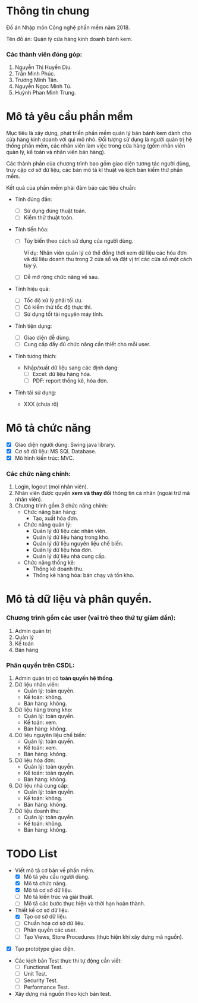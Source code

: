 # Thông tin chung

Đồ án Nhập môn Công nghệ phần mềm năm 2018.

Tên đồ án: Quản lý cửa hàng kinh doanh bánh kem.

### Các thành viên đóng góp:

1. Nguyễn Thị Huyền Dịu.
2. Trần Minh Phúc.
3. Trương Minh Tân.
4. Nguyễn Ngọc Minh Tú.
5. Huỳnh Phan Minh Trung.

# Mô tả yêu cầu phần mềm

Mục tiêu là xây dựng, phát triển phần mềm quản lý bán bánh kem dành cho cửa hàng kinh doanh với qui mô nhỏ. Đối tượng sử dụng là người quản trị hệ thống phần mềm, các nhân viên làm việc trong cửa hàng (gồm nhân viên quản lý, kế toán và nhân viên bán hàng).

Các thành phần của chương trình bao gồm giao diện tương tác người dùng, truy cập cơ sở dữ liệu, các bản mô tả kĩ thuật và kịch bản kiểm thử phần mềm.

Kết quả của phần mềm phải đảm bảo các tiêu chuẩn:

- Tính đúng đắn:
  - [ ] Sử dụng đúng thuật toán.
  - [ ] Kiểm thử thuật toán.
- Tính tiến hóa:

  - [ ] Tùy biến theo cách sử dụng của người dùng.

    Ví dụ: Nhân viên quản lý có thể đồng thời xem dữ liệu các hóa đơn và dữ liệu doanh thu trong 2 cửa sổ và đặt vị trí các cửa sổ một cách tùy ý.

  - [ ] Dễ mở rộng chức năng về sau.

- Tính hiệu quả:
  - [ ] Tốc độ xử lý phải tối ưu.
  - [ ] Có kiểm thử tốc độ thực thi.
  - [ ] Sử dụng tốt tài nguyên máy tính.
- Tính tiện dụng:
  - [ ] Giao diện dễ dùng.
  - [ ] Cung cấp đầy đủ chức năng cần thiết cho mỗi user.
- Tính tương thích:
  - Nhập/xuất dữ liệu sang các định dạng:
    - [ ] Excel: dữ liệu hàng hóa.
    - [ ] PDF: report thống kê, hóa đơn.
- Tính tái sử dụng:
  - XXX (chưa rõ)

# Mô tả chức năng

- [x] Giao diện người dùng: Swing java library.
- [x] Cơ sở dữ liệu: MS SQL Database.
- [x] Mô hình kiến trúc: MVC.

### Các chức năng chính:

1. Login, logout (mọi nhân viên).
1. Nhân viên được quyền **xem và thay đổi** thông tin cá nhân (ngoài trừ mã nhân viên).
1. Chương trình gồm 3 chức năng chính:
   - Chức năng bán hàng:
     - Tạo, xuất hóa đơn.
   - Chức năng quản lý:
     - Quản lý dữ liệu các nhân viên.
     - Quản lý dữ liệu hàng trong kho.
     - Quản lý dữ liệu nguyên liệu chế biến.
     - Quản lý dữ liệu hóa đơn.
     - Quản lý dữ liệu nhà cung cấp.
   - Chức năng thống kê:
     - Thống kê doanh thu.
     - Thống kê hàng hóa: bán chạy và tồn kho.

# Mô tả dữ liệu và phân quyền.

### Chương trình gồm các user (vai trò theo thứ tự giảm dần):

1. Admin quản trị
2. Quản lý
3. Kế toán
4. Bán hàng

### Phân quyền trên CSDL:

1. Admin quản trị có **toàn quyền hệ thống**.
1. Dữ liệu nhân viên:
   - Quản lý: toàn quyền.
   - Kế toán: không.
   - Bán hàng: không.
1. Dữ liệu hàng trong kho:
   - Quản lý: toàn quyền.
   - Kế toán: xem.
   - Bán hàng: không.
1. Dữ liệu nguyên liệu chế biến:
   - Quản lý: toàn quyền.
   - Kế toán: xem.
   - Bán hàng: không.
1. Dữ liệu hóa đơn:
   - Quản lý: toàn quyền.
   - Kế toán: toàn quyền.
   - Bán hàng: không.
1. Dữ liệu nhà cung cấp:
   - Quản lý: toàn quyền.
   - Kế toán: không.
   - Bán hàng: không.
1. Dữ liệu doanh thu:
   - Quản lý: toàn quyền.
   - Kế toán: không.
   - Bán hàng: không.

# TODO List

- Viết mô tả cơ bản về phần mềm.
  - [x] Mô tả yêu cầu người dùng.
  - [x] Mô tả chức năng.
  - [x] Mô tả cơ sở dữ liệu.
  - [ ] Mô tả kiến trúc và giải thuật.
  - [ ] Mô tả các bước thực hiện và thời hạn hoàn thành.
- Thiết kế cơ sở dữ liệu.
  - [x] Tạo cơ sở dữ liệu.
  - [ ] Chuẩn hóa cơ sở dữ liệu.
  - [ ] Phân quyền các user.
  - [ ] Tạo Views, Store Procedures (thực hiện khi xây dựng mã nguồn).
- [x] Tạo prototype giao diện.
- Các kịch bản Test thực thi tự động cần viết:
  - [ ] Functional Test.
  - [ ] Unit Test.
  - [ ] Security Test.
  - [ ] Performance Test.
- Xây dựng mã nguồn theo kịch bản test.
